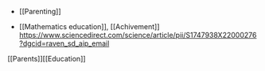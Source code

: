   - [[Parenting]]

  - [[Mathematics education]],
    [[Achivement]]
    https://www.sciencedirect.com/science/article/pii/S1747938X22000276?dgcid=raven_sd_aip_email

[[Parents]][[Education]]